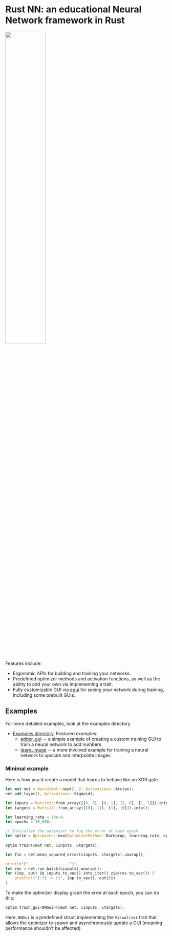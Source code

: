 # Rust NN: an educational Neural Network framework in Rust

<img src="./assets/learn_images.gif" width="50%" height="50%">

Features include:

- Ergonomic APIs for building and training your networks.
- Predefined optimizer methods and activation functions, as well as the ability to add your own via implementing a trait.
- Fully customizable GUI via [egui](https://github.com/emilk/egui) for seeing your network during training, including some prebuilt GUIs.

## Examples

For more detailed examples, look at the examples directory.

- [Examples directory](./examples/). Featured examples:
  - [adder_gui](./examples/learn_image) -- a simple example of creating a custom training GUI to train a neural network to add numbers
  - [learn_image](./examples/learn_image) -- a more involved example for training a neural network to upscale and interpolate images

### Minimal example

Here is how you'd create a model that learns to behave like an XOR gate.

```Rust
let mut net = NeuralNet::new(2, 2, Activations::Arctan);
net.add_layer(1, Activations::Sigmoid);

let inputs = Matrix2::from_array([[0, 0], [0, 1], [1, 0], [1, 1]]).into();
let targets = Matrix2::from_array([[0], [1], [1], [0]]).into();

let learning_rate = 10e-0;
let epochs = 10_000;

// Initialize the optimizer to log the error at each epoch
let optim = Optimizer::new(OptimizerMethod::Backprop, learning_rate, epochs).with_log(Some(1));
        
optim.train(&mut net, &inputs, &targets);

let fin = net.mean_squared_error(&inputs, &targets).unwrap();

println!("------------------");
let res = net.run_batch(&inputs).unwrap();
for (inp, out) in inputs.to_vec().into_iter().zip(res.to_vec()) {
    println!("{:?} -> {}", inp.to_vec(), out[0])
}
```

To make the optimizer display graph the error at each epoch, you can do this:

```Rust
optim.train_gui<NNGui>(&mut net, &inputs, &targets);
```

Here, `NNGui` is a predefined struct implementing the `Visualizer` trait that allows the optimizer to spawn and asynchronously update a GUI (meaning performance shouldn't be affected).
